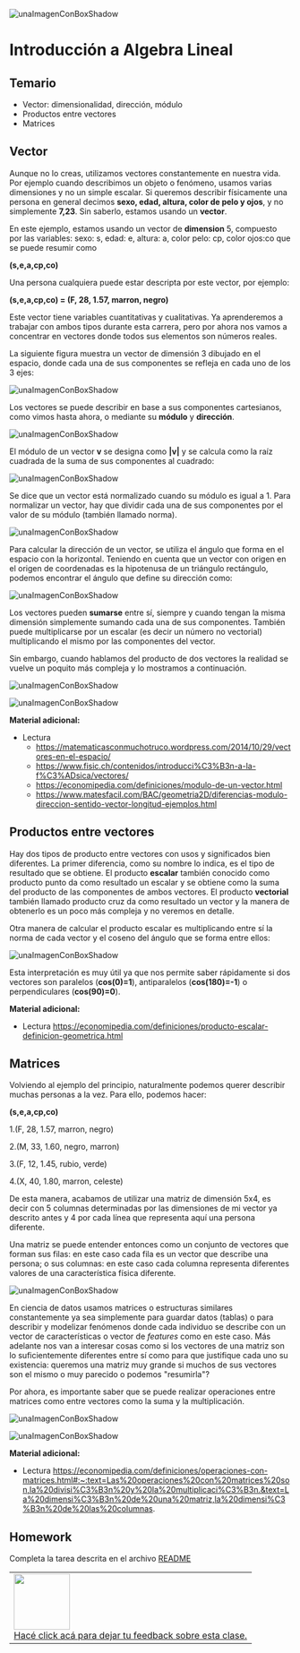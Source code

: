 ![unaImagenConBoxShadow](../_src/assets/logo.png)

# Introducción a Algebra Lineal

## Temario

* Vector: dimensionalidad, dirección, módulo
* Productos entre vectores
* Matrices 

## Vector

Aunque no lo creas, utilizamos vectores constantemente en nuestra vida. Por ejemplo cuando
describimos un objeto o fenómeno, usamos varias dimensiones y no un simple escalar. Si queremos
describir físicamente una persona en general decimos **sexo, edad, altura, color de pelo y ojos**, 
y no simplemente **7,23**. Sin saberlo, estamos usando un **vector**.

En este ejemplo, estamos usando un vector de **dimension** 5, compuesto por las variables:
sexo: s, edad: e, altura: a, color pelo: cp, color ojos:co que se puede resumir como

**(s,e,a,cp,co)**

Una persona cualquiera puede estar descripta por este vector, por ejemplo:

**(s,e,a,cp,co) = (F, 28, 1.57, marron, negro)**

[comment]: <> (Como vimos en análisis, una función puede depender de varias variables)

Este vector tiene variables cuantitativas y cualitativas. Ya aprenderemos a trabajar
con ambos tipos durante esta carrera, pero por ahora nos vamos a concentrar en vectores
donde todos sus elementos son números reales.

La siguiente figura muestra un vector de dimensión 3 dibujado en el espacio, donde cada una de sus componentes se refleja en cada uno de los 3 ejes:

![unaImagenConBoxShadow](../_src/assets/clase03/vector1.png)

Los vectores se puede describir en base a sus componentes cartesianos, como vimos hasta ahora, o mediante su **módulo** y **dirección**. 

![unaImagenConBoxShadow](../_src/assets/clase03/mod.png)

El módulo de un vector **v** se designa como **|v|** y se calcula como la raíz cuadrada de la suma de sus componentes al cuadrado:

![unaImagenConBoxShadow](../_src/assets/clase03/mod2.png)

Se dice que un vector está normalizado cuando su módulo es igual a 1. Para normalizar un vector, hay que dividir cada una de sus componentes por el valor de su módulo (también llamado norma).

![unaImagenConBoxShadow](../_src/assets/clase03/dir1.png)

Para calcular la dirección de un vector, se utiliza el ángulo que forma en el espacio con la horizontal. Teniendo en cuenta que un vector con origen en el origen de coordenadas es la hipotenusa de un triángulo rectángulo, podemos encontrar el ángulo que define su dirección como:

![unaImagenConBoxShadow](../_src/assets/clase03/dir2.png)

Los vectores pueden **sumarse** entre sí, siempre y cuando tengan la misma dimensión simplemente sumando cada una de sus componentes.
También puede multiplicarse por un escalar (es decir un número no vectorial) multiplicando el mismo por las componentes del vector. 

Sin embargo, cuando hablamos del producto de dos vectores la realidad se vuelve un poquito más compleja y lo mostramos a continuación.

![unaImagenConBoxShadow](../_src/assets/clase03/vector3.png)

![unaImagenConBoxShadow](../_src/assets/clase03/vector4.png)

**Material adicional:**

* Lectura 
  * https://matematicasconmuchotruco.wordpress.com/2014/10/29/vectores-en-el-espacio/
  * https://www.fisic.ch/contenidos/introducci%C3%B3n-a-la-f%C3%ADsica/vectores/
  * https://economipedia.com/definiciones/modulo-de-un-vector.html
  * https://www.matesfacil.com/BAC/geometria2D/diferencias-modulo-direccion-sentido-vector-longitud-ejemplos.html


## Productos entre vectores

Hay dos tipos de producto entre vectores con usos y significados bien diferentes. La primer diferencia, como su nombre lo indica, es el tipo de resultado que se obtiene. El producto **escalar** también conocido como producto punto da como resultado un escalar y se obtiene
como la suma del producto de las componentes de ambos vectores. El producto **vectorial** también llamado producto cruz da como resultado un vector y la manera de obtenerlo es un poco más compleja y no veremos en detalle.

Otra manera de calcular el producto escalar es multiplicando entre sí la norma de cada vector y el coseno del ángulo que se forma entre ellos:

![unaImagenConBoxShadow](../_src/assets/clase03/pesc.png)

Esta interpretación es muy útil ya que nos permite saber rápidamente si dos vectores son paralelos (**cos(0)=1**), antiparalelos (**cos(180)=-1**) o perpendiculares (**cos(90)=0**).


**Material adicional:**

* Lectura https://economipedia.com/definiciones/producto-escalar-definicion-geometrica.html

## Matrices

Volviendo al ejemplo del principio, naturalmente podemos querer describir muchas personas a la vez. Para ello, podemos hacer:

**(s,e,a,cp,co)**

1.(F, 28, 1.57, marron, negro)

2.(M, 33, 1.60, negro, marron)

3.(F, 12, 1.45, rubio, verde)

4.(X, 40, 1.80, marron, celeste)

De esta manera, acabamos de utilizar una matriz de dimensión 5x4, es decir con 5 columnas determinadas por las dimensiones de mi vector ya descrito antes y 4 por cada línea que representa aquí una persona diferente.

Una matriz se puede entender entonces como un conjunto de vectores que forman sus filas: en este caso cada fila es un vector que describe una persona; o sus columnas: en este caso cada columna representa diferentes valores de una característica física diferente.

![unaImagenConBoxShadow](../_src/assets/clase03/dim.png)

En ciencia de datos usamos matrices o estructuras similares constantemente ya sea simplemente para guardar datos (tablas) o para describir y modelizar fenómenos donde cada individuo se describe con un vector de características o vector de *features* como en este caso. Más adelante nos van a interesar cosas como si los vectores de una matriz son lo suficientemente diferentes entre sí como para que justifique cada uno su existencia: queremos una matriz muy grande si muchos de sus vectores son el mismo o muy parecido o podemos "resumirla"?

Por ahora, es importante saber que se puede realizar operaciones entre matrices como entre vectores como la suma y la multiplicación.


![unaImagenConBoxShadow](../_src/assets/clase03/summ.png)

![unaImagenConBoxShadow](../_src/assets/clase03/prodm.png)

**Material adicional:**

* Lectura https://economipedia.com/definiciones/operaciones-con-matrices.html#:~:text=Las%20operaciones%20con%20matrices%20son,la%20divisi%C3%B3n%20y%20la%20multiplicaci%C3%B3n.&text=La%20dimensi%C3%B3n%20de%20una%20matriz,la%20dimensi%C3%B3n%20de%20las%20columnas.

## Homework

Completa la tarea descrita en el archivo [README](https://github.com/soyHenry/Math4Data/blob/main/03-Intro-Algebra-Lineal/Ejercicios.md)

<table class="hide" width="100%" style='table-layout:fixed;'>
  <tr>
    <td>
      <a href="https://airtable.com/shrSzEYT4idEFGB8d?prefill_clase=00-PrimerosPasos">
        <img src="https://static.thenounproject.com/png/204643-200.png" width="100"/>
        <br>
        Hacé click acá para dejar tu feedback sobre esta clase.
      </a>
    </td>
  </tr>
</table>